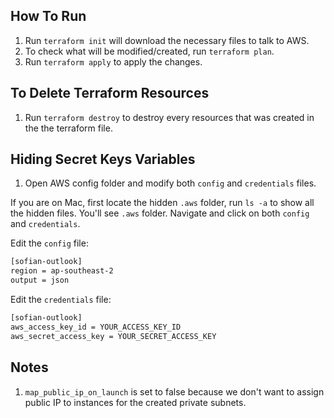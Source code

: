 ## How To Run

1. Run `terraform init` will download the necessary files to talk to AWS.
2. To check what will be modified/created, run `terraform plan`.
3. Run `terraform apply` to apply the changes.

## To Delete Terraform Resources

1. Run `terraform destroy` to destroy every resources that was created in the the terraform file.

## Hiding Secret Keys Variables

1. Open AWS config folder and modify both `config` and `credentials` files.

If you are on Mac, first locate the hidden `.aws` folder, run `ls -a` to show all the hidden files. You'll see `.aws` folder. Navigate and click on both `config` and `credentials`.

Edit the `config` file:

```bash
[sofian-outlook]
region = ap-southeast-2
output = json
```

Edit the `credentials` file:

```bash
[sofian-outlook]
aws_access_key_id = YOUR_ACCESS_KEY_ID
aws_secret_access_key = YOUR_SECRET_ACCESS_KEY
```

## Notes

1. `map_public_ip_on_launch` is set to false because we don't want to assign public IP to instances for the created private subnets.
